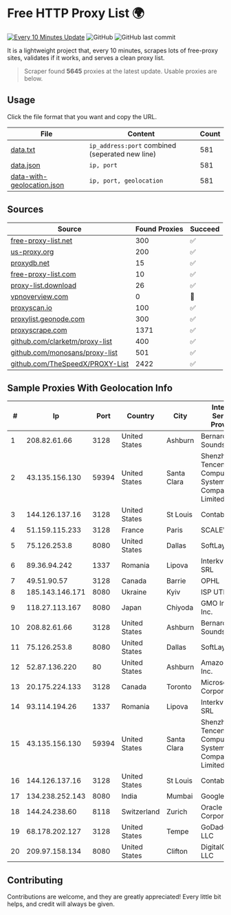 
# Free HTTP Proxy List 🌍

[![Every 10 Minutes Update](https://github.com/mertguvencli/http-proxy-list/actions/workflows/main.yml/badge.svg?branch=main)](https://github.com/mertguvencli/http-proxy-list/actions/workflows/main.yml)
![GitHub](https://img.shields.io/github/license/mertguvencli/http-proxy-list)
![GitHub last commit](https://img.shields.io/github/last-commit/mertguvencli/http-proxy-list)

It is a lightweight project that, every 10 minutes, scrapes lots of free-proxy sites, validates if it works, and serves a clean proxy list.


> Scraper found **5645** proxies at the latest update. Usable proxies are below.

## Usage

Click the file format that you want and copy the URL.


|File|Content|Count|
|----|-------|-----|
|[data.txt](https://raw.githubusercontent.com/mertguvencli/http-proxy-list/main/proxy-list/data.txt)|`ip_address:port` combined (seperated new line)|581|
|[data.json](https://raw.githubusercontent.com/mertguvencli/http-proxy-list/main/proxy-list/data.json)|`ip, port`|581|
|[data-with-geolocation.json](https://raw.githubusercontent.com/mertguvencli/http-proxy-list/main/proxy-list/data-with-geolocation.json)|`ip, port, geolocation`|581|

## Sources

|Source|Found Proxies|Succeed|
|------|-------------|-------|
|[free-proxy-list.net](https://free-proxy-list.net)|300|✅|
|[us-proxy.org](https://www.us-proxy.org)|200|✅|
|[proxydb.net](http://proxydb.net)|15|✅|
|[free-proxy-list.com](https://free-proxy-list.com/?page=&port=&type%5B%5D=http&type%5B%5D=https&up_time=0&search=Search)|10|✅|
|[proxy-list.download](https://www.proxy-list.download/HTTP)|26|✅|
|[vpnoverview.com](https://vpnoverview.com/privacy/anonymous-browsing/free-proxy-servers)|0|🚫|
|[proxyscan.io](https://www.proxyscan.io)|100|✅|
|[proxylist.geonode.com](https://proxylist.geonode.com/api/proxy-list?limit=300&page=1&sort_by=lastChecked&sort_type=desc&protocols=http,https)|300|✅|
|[proxyscrape.com](https://api.proxyscrape.com/v2/?request=displayproxies&protocol=http&timeout=10000&country=all&ssl=all&anonymity=all)|1371|✅|
|[github.com/clarketm/proxy-list](https://raw.githubusercontent.com/clarketm/proxy-list/master/proxy-list-raw.txt)|400|✅|
|[github.com/monosans/proxy-list](https://raw.githubusercontent.com/monosans/proxy-list/main/proxies/http.txt)|501|✅|
|[github.com/TheSpeedX/PROXY-List](https://raw.githubusercontent.com/TheSpeedX/PROXY-List/master/http.txt)|2422|✅|


## Sample Proxies With Geolocation Info

|#|Ip|Port|Country|City|Internet Service Provider|
|-|--|----|-------|----|-------------------------|
|1|208.82.61.66|3128|United States|Ashburn|Bernardi Sounds|
|2|43.135.156.130|59394|United States|Santa Clara|Shenzhen Tencent Computer Systems Company Limited|
|3|144.126.137.16|3128|United States|St Louis|Contabo Inc.|
|4|51.159.115.233|3128|France|Paris|SCALEWAY|
|5|75.126.253.8|8080|United States|Dallas|SoftLayer|
|6|89.36.94.242|1337|Romania|Lipova|Interkvm Host SRL|
|7|49.51.90.57|3128|Canada|Barrie|OPHL|
|8|185.143.146.171|8080|Ukraine|Kyiv|ISP UTELS|
|9|118.27.113.167|8080|Japan|Chiyoda|GMO Internet, Inc.|
|10|208.82.61.66|3128|United States|Ashburn|Bernardi Sounds|
|11|75.126.253.8|8080|United States|Dallas|SoftLayer|
|12|52.87.136.220|80|United States|Ashburn|Amazon.com, Inc.|
|13|20.175.224.133|3128|Canada|Toronto|Microsoft Corporation|
|14|93.114.194.26|1337|Romania|Lipova|Interkvm Host SRL|
|15|43.135.156.130|59394|United States|Santa Clara|Shenzhen Tencent Computer Systems Company Limited|
|16|144.126.137.16|3128|United States|St Louis|Contabo Inc.|
|17|134.238.252.143|8080|India|Mumbai|Google LLC|
|18|144.24.238.60|8118|Switzerland|Zurich|Oracle Corporation|
|19|68.178.202.127|3128|United States|Tempe|GoDaddy.com, LLC|
|20|209.97.158.134|8080|United States|Clifton|DigitalOcean, LLC|



## Contributing

Contributions are welcome, and they are greatly appreciated! Every
little bit helps, and credit will always be given.

